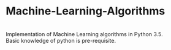 # Machine-Learning-Algorithms


<br>Implementation of Machine Learning algorithms in Python 3.5.</br>
Basic knowledge of python is pre-requisite.
